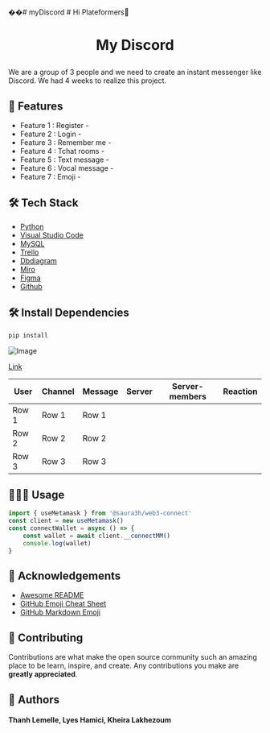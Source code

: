 ��#   m y D i s c o r d 
 
 # Hi Plateformers👋
# <p align="center">My Discord</p>
  
We are a group of 3 people and we need to create an instant messenger like Discord. We had 4 weeks to realize this project.
    
## 🧐 Features    
- Feature 1 : Register - 
- Feature 2 : Login - 
- Feature 3 : Remember me - 
- Feature 4 : Tchat rooms - 
- Feature 5 : Text message - 
- Feature 6 : Vocal message - 
- Feature 7 : Emoji - 
        
## 🛠️ Tech Stack
- [Python](https://www.python.org/)
- [Visual Studio Code](https://code.visualstudio.com/)
- [MySQL](https://www.mysql.com/fr/)
- [Trello](https://trello.com/fr)
- [Dbdiagram](https://dbdiagram.io/home)
- [Miro](https://miro.com/fr/)
- [Figma](https://www.figma.com/)
- [Github](https://github.com/)
    
## 🛠️ Install Dependencies    
```bash
pip install 
```
        
![Image](https://i.imgur.com/0Z0Z0Z0.png)
        
[Link](https://www.google.com)
        
| User | Channel | Message | Server  | Server-members | Reaction
| -------- | -------- | -------- | -------- | -------- | -------- | 
| Row 1    | Row 1    | Row 1    |
| Row 2    | Row 2    | Row 2    |
| Row 3    | Row 3    | Row 3    |
        
## 🧑🏻‍💻 Usage
```js
import { useMetamask } from '@saura3h/web3-connect'
const client = new useMetamask()
const connectWallet = async () => {
    const wallet = await client.__connectMM()
    console.log(wallet)
}
```
        
## 🙇 Acknowledgements      
- [Awesome README]()
- [GitHub Emoji Cheat Sheet]()
- [GitHub Markdown Emoji]()
        
## 🍰 Contributing    
Contributions are what make the open source community such an amazing place to be learn, inspire, and create. Any contributions you make are **greatly appreciated**.
        
## 🙇 Authors
#### Thanh Lemelle, Lyes Hamici, Kheira Lakhezoum
